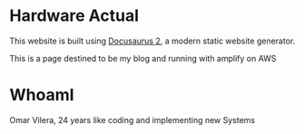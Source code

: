 # Hardware Actual

This website is built using [Docusaurus 2](https://docusaurus.io/), a modern static website generator.

This is a page destined to be my blog and running with amplify on AWS

# WhoamI

Omar Vilera, 24 years like coding and implementing new Systems

